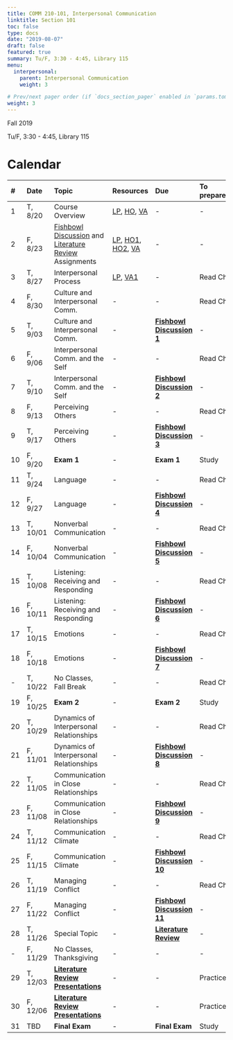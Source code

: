 ```yaml
---
title: COMM 210-101, Interpersonal Communication
linktitle: Section 101
toc: false
type: docs
date: "2019-08-07"
draft: false
featured: true
summary: Tu/F, 3:30 - 4:45, Library 115
menu:
  interpersonal:
    parent: Interpersonal Communication
    weight: 3

# Prev/next pager order (if `docs_section_pager` enabled in `params.toml`)
weight: 3
---
```


Fall 2019

Tu/F, 3:30 - 4:45, Library 115

[ho-s]:  /course/interpersonal/COMM-210-101-FA19-KM.pdf  "Handout - Syllabus"

<!-- more -->

Calendar
========

| #  | Date     | Topic                                                                        | Resources                                                | Due                                    | To prepare… |
|:--|:-----------|:--------------------------|:----------|:-----------------------|:---------------------------|
| 1  | T,  8/20 | Course Overview                                                              | [LP][lp-co], [HO][ho-s], [VA][va-co-rev]                 | -                                      | -           |
| 2  | F,  8/23 | [Fishbowl Discussion][Fishbowl] and [Literature Review][lit-rev] Assignments | [LP][lp-ao], [HO1][ho-fd], [HO2][ho-lr], [VA][va-ao-rev] | -                                      | -           |
| 3  | T,  8/27 | Interpersonal Process                                                        | [LP][lp-ip1], [VA1][va-ip1]                              | -                                      | Read Ch.    |
| 4  | F,  8/30 | Culture and Interpersonal Comm.                                              | -                                                        | -                                      | Read Ch.    |
| 5  | T,  9/03 | Culture and Interpersonal Comm.                                              | -                                                        | **[Fishbowl Discussion 1][Fishbowl]**  | -           |
| 6  | F,  9/06 | Interpersonal Comm. and the Self                                             | -                                                        | -                                      | Read Ch.    |
| 7  | T,  9/10 | Interpersonal Comm. and the Self                                             | -                                                        | **[Fishbowl Discussion 2][Fishbowl]**  | -           |
| 8  | F,  9/13 | Perceiving Others                                                            | -                                                        | -                                      | Read Ch.    |
| 9  | T,  9/17 | Perceiving Others                                                            | -                                                        | **[Fishbowl Discussion 3][Fishbowl]**  | -           |
| 10 | F,  9/20 | **Exam 1**                                                                   | -                                                        | **Exam 1**                             | Study       |
| 11 | T,  9/24 | Language                                                                     | -                                                        | -                                      | Read Ch.    |
| 12 | F,  9/27 | Language                                                                     | -                                                        | **[Fishbowl Discussion 4][Fishbowl]**  | -           |
| 13 | T, 10/01 | Nonverbal Communication                                                      | -                                                        | -                                      | Read Ch.    |
| 14 | F, 10/04 | Nonverbal Communication                                                      | -                                                        | **[Fishbowl Discussion 5][Fishbowl]**  | -           |
| 15 | T, 10/08 | Listening: Receiving and Responding                                          | -                                                        | -                                      | Read Ch.    |
| 16 | F, 10/11 | Listening: Receiving and Responding                                          | -                                                        | **[Fishbowl Discussion 6][Fishbowl]**  | -           |
| 17 | T, 10/15 | Emotions                                                                     | -                                                        | -                                      | Read Ch.    |
| 18 | F, 10/18 | Emotions                                                                     | -                                                        | **[Fishbowl Discussion 7][Fishbowl]**  | -           |
| -  | T, 10/22 | No Classes, Fall Break                                                       | -                                                        | -                                      | Read Ch.    |
| 19 | F, 10/25 | **Exam 2**                                                                   | -                                                        | **Exam 2**                             | Study       |
| 20 | T, 10/29 | Dynamics of Interpersonal Relationships                                      | -                                                        | -                                      | Read Ch.    |
| 21 | F, 11/01 | Dynamics of Interpersonal Relationships                                      | -                                                        | **[Fishbowl Discussion 8][Fishbowl]**  | -           |
| 22 | T, 11/05 | Communication in Close Relationships                                         | -                                                        | -                                      | Read Ch.    |
| 23 | F, 11/08 | Communication in Close Relationships                                         | -                                                        | **[Fishbowl Discussion 9][Fishbowl]**  | -           |
| 24 | T, 11/12 | Communication Climate                                                        | -                                                        | -                                      | Read Ch.    |
| 25 | F, 11/15 | Communication Climate                                                        | -                                                        | **[Fishbowl Discussion 10][Fishbowl]** | -           |
| 26 | T, 11/19 | Managing Conflict                                                            | -                                                        | -                                      | Read Ch.    |
| 27 | F, 11/22 | Managing Conflict                                                            | -                                                        | **[Fishbowl Discussion 11][Fishbowl]** | -           |
| 28 | T, 11/26 | Special Topic                                                                | -                                                        | **[Literature Review][lit-rev]**       | -           |
| -  | F, 11/29 | No Classes, Thanksgiving                                                     | -                                                        | -                                      | -           |
| 29 | T, 12/03 | **[Literature Review Presentations][lit-rev]**                               | -                                                        | -                                      | Practice    |
| 30 | F, 12/06 | **[Literature Review Presentations][lit-rev]**                               | -                                                        | -                                      | Practice    |
| 31 | TBD      | **Final Exam**                                                               | -                                                        | **Final Exam**                         | Study       |

<!-- assignment links -->
[Fishbowl]:  /course/interpersonal/assignment/fishbowl-discussion/   "Assignment description"
[lit-rev]:   /course/interpersonal/assignment/literature-review/     "Assignment description"

<!-- handout links -->
[ho-fd]: /course/interpersonal/handout/fishbowl-discussion.pdf  "Handout - Fishbowl Discussion Assignment"
[ho-lr]: /course/interpersonal/handout/literature-review.pdf    "Handout - Literature Review Assignment"

<!-- lesson plan links -->
[lp-co]:  /course/interpersonal/lesson-plan/course-overview/          "Lesson Plan"
[lp-ao]:  /course/interpersonal/lesson-plan/assignments-overview/     "Lesson Plan"
[lp-ip1]: /course/interpersonal/lesson-plan/interpersonal-process-1/  "Lesson Plan"

<!-- visual aid links-->
[va-co-rev]: /course/interpersonal/visual-aid/course-overview-rev/          "Visual Aid - Review"
[va-ao-rev]: /course/interpersonal/visual-aid/assignment-overview-rev/      "Visual Aid - Review"
[va-ip1]:    /course/interpersonal/visual-aid/interpersonal-process-1/      "Visual Aid - Process Models of Communication"
